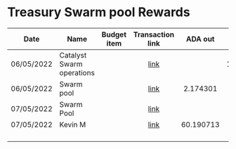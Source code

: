 # Treasury Swarm pool Rewards



<table><thead><tr><th>Date</th><th>Name</th><th data-type="select">Budget item</th><th align="center">Transaction link</th><th align="center">ADA out</th><th align="center">ADA in</th><th>ADA Balance</th><th>Gimbals Out</th><th>Gimbals In</th><th>Gimbals Balance</th></tr></thead><tbody><tr><td>06/05/2022</td><td>Catalyst Swarm operations</td><td></td><td align="center"><a href="https://raw.githubusercontent.com/treasuryguild/Catalyst-Swarm/main/Transactions/Fund7/Treasury-Swarm-pool-Rewards/Other/1651849848855-Catalyst-Swarm-operations.json">link</a></td><td align="center"></td><td align="center">11850.000000</td><td>11850.000000</td><td></td><td></td><td></td></tr><tr><td>06/05/2022</td><td>Swarm pool</td><td></td><td align="center"><a href="https://raw.githubusercontent.com/treasuryguild/Catalyst-Swarm/main/Transactions/Fund7/Treasury-Swarm-pool-Rewards/Other/1651850533113-Swarm-pool.json">link</a></td><td align="center">2.174301</td><td align="center"></td><td>11847.825699</td><td></td><td></td><td></td></tr><tr><td>07/05/2022</td><td>Swarm Pool</td><td></td><td align="center"><a href="https://raw.githubusercontent.com/treasuryguild/Catalyst-Swarm/main/Transactions/Fund7/Treasury-Swarm-pool-Rewards/Incoming/1651988011702-Swarm-Pool.json">link</a></td><td align="center"></td><td align="center">1.344798</td><td>11849.170497</td><td></td><td>50000</td><td>50000.00</td></tr><tr><td>07/05/2022</td><td>Kevin M</td><td></td><td align="center"><a href="https://raw.githubusercontent.com/treasuryguild/Catalyst-Swarm/main/Transactions/Fund7/Treasury-Swarm-pool-Rewards/Other/1651952306369-Kevin-M.json">link</a></td><td align="center">60.190713</td><td align="center"></td><td>11788.979784</td><td>250</td><td></td><td>49750.00</td></tr><tr><td></td><td></td><td></td><td align="center"></td><td align="center"></td><td align="center"></td><td></td><td></td><td></td><td></td></tr><tr><td></td><td></td><td></td><td align="center"></td><td align="center"></td><td align="center"></td><td></td><td></td><td></td><td></td></tr><tr><td></td><td></td><td></td><td align="center"></td><td align="center"></td><td align="center"></td><td></td><td></td><td></td><td></td></tr><tr><td></td><td></td><td></td><td align="center"></td><td align="center"></td><td align="center"></td><td></td><td></td><td></td><td></td></tr></tbody></table>
